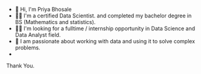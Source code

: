- 👋 Hi, I'm Priya Bhosale
- 👩‍💻 I'm a certified Data Scientist. and completed my bachelor degree in BS (Mathematics and statistics).
- 🧐🎯 I'm looking for a fulltime / internship opportunity in Data Science and Data Analyst field. 
- 🧿 I am passionate about working with data and using it to solve complex problems. 
- 

Thank You. 
<!---
priyabhosale225/priyabhosale225 is a ✨ special ✨ repository because its `README.md` (this file) appears on your GitHub profile.
You can click the Preview link to take a look at your changes.
--->

